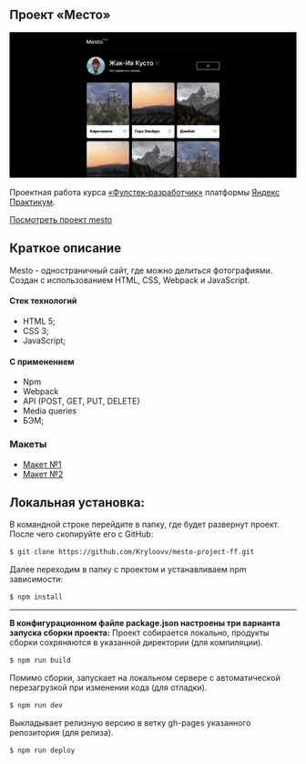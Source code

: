 ## Проект «Место»

<img src="/src/images/mesto.gif">

Проектная работа курса [«Фулстек-разработчик»](https://practicum.yandex.ru/fullstack-developer/ "Курс «Фулстек-разработчик» — Яндекс Практикум") платформы [Яндекс Практикум](https://practicum.yandex.ru/ "Яндекс Практикум").   

[Посмотреть проект mesto](https://Kryloovv.github.io/mesto-project-ff/)
## Краткое описание
Mesto - одностраничный сайт, где можно делиться фотографиями.
Создан с использованием HTML, CSS, Webpack и JavaScript.   

#### Стек технологий
  * HTML 5;
  * CSS 3;
  * JavaScript;
#### С применением
  * Npm
  * Webpack
  * API (POST, GET, PUT, DELETE)
  * Media queries
  * БЭМ;
### Макеты
  * [Макет №1](https://www.figma.com/design/kRVLKwYG3d1HGLvh7JFWRT/JavaScript.-Sprint-6?node-id=0-1&t=F0XdagbJR9fA6sAc-0)
  * [Макет №2](https://www.figma.com/design/PSdQFRHoxXJFs2FH8IXViF/JavaScript.-Sprint-9?node-id=0-1&t=auP8v3PBSwR3p0wM-0)

## Локальная установка:

В командной строке перейдите в папку, где будет развернут проект. После чего скопируйте его с GitHub: 
```sh
$ git clone https://github.com/Kryloovv/mesto-project-ff.git
```

Далее переходим в папку с проектом и устанавливаем npm зависимости:
```sh
$ npm install
```

---
**В конфигурационном файле package.json настроены три варианта запуска сборки проекта:**
Проект собирается локально, продукты сборки сохряняются в указанной директории (для компиляции).
```sh
$ npm run build 
```

Помимо сборки, запускает на локальном сервере с автоматической перезагрузкой при изменении кода (для отладки).
```sh
$ npm run dev 
```

Выкладывает релизную версию в ветку gh-pages указанного репозитория (для релиза).
```sh
$ npm run deploy 
```
